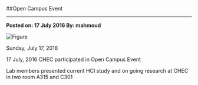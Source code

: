 ﻿##Open Campus Event---**Posted on: 17 July 2016 By: mahmoud**![Figure](https://farm8.staticflickr.com/7711/28322757806_974de6f860_c.jpg)Sunday, July 17, 201617 July, 2016 CHEC participated in Open Campus EventLab members presented current HCI study and on going research at CHEC in two room  A315 and C301